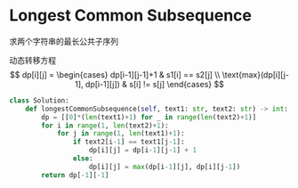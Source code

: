 # Longest Common Subsequence

求两个字符串的最长公共子序列

动态转移方程
$$
dp[i][j] = \begin{cases}
	dp[i-1][j-1]+1 & s1[i] == s2[j] \\
	\text{max}(dp[i][j-1], dp[i-1][j]) & s[i] != s[j]
\end{cases}
$$


~~~python
class Solution:
    def longestCommonSubsequence(self, text1: str, text2: str) -> int:
        dp = [[0]*(len(text1)+1) for _ in range(len(text2)+1)]            
        for i in range(1, len(text2)+1):
            for j in range(1, len(text1)+1):
                if text2[i-1] == text1[j-1]:
                    dp[i][j] = dp[i-1][j-1] + 1
                else:
                    dp[i][j] = max(dp[i-1][j], dp[i][j-1])
        return dp[-1][-1]
~~~

